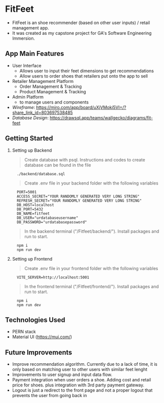 # FitFeet
- FitFeet is an shoe recommender (based on other user inputs) / retail management app.
- It was created as my capstone project for GA's Software Engineering Immersion.

## App Main Features
- User Interface
  - Allows user to input their feet dimensions to get recommendations
  - Allow users to order shoes that retailers put onto the app to sell
- Retailer Management Platform
  - Order Management & Tracking
  - Product Management & Tracking
- Admin Platform
   - to manage users and components
- *Wireframe*: https://miro.com/app/board/uXjVMoki5VI=/?share_link_id=803697538485
- *Database Design*: https://drawsql.app/teams/wallgecko/diagrams/fit-feet


## Getting Started 
1. Setting up Backend
    > Create database with psql. Instructions and codes to create database can be found in the file
    ```
      ./backend/database.sql
    ```
    > Create .env file in your backend folder with the following variables
    ```  
      PORT=5001
      ACCESS_SECRET="YOUR RANDOMLY GENERATED VERY LONG STRING"
      REFRESH_SECRET="YOUR RANDOMLY GENERATED VERY LONG STRING"
      DB_HOST=localhost
      DB_PORT=5432
      DB_NAME=fitfeet
      DB_USER="urdatabaseusername"
      DB_PASSWORD="urdatabasepassword"
    ```
   > In the backend terminal ("/Fitfeet/backend/"). Install packages and run to start.
    ```
      npm i
      npm run dev
    ```
    
2. Setting up Frontend
    > Create .env file in your frontend folder with the following variables

    ```
      VITE_SERVER=http://localhost:5001
    ```

    > In the frontend terminal ("/Fitfeet/frontend/"). Install packages and run to start. 

    ```
      npm i
      npm run dev
    ```

## Technologies Used
- PERN stack
- Material UI (https://mui.com/)



## Future Improvements
- Improve recommendation algorithm. Currently due to a lack of time, it is only based on matching user to other users with similar feet lenght
- Improvements to user signup and input data flow.
- Payment integration when user orders a shoe. Adding cost and retail price for shoes. plus integration with 3rd party payment gateway.
- Logout is just a redirect to the front page and not a proper logout that prevents the user from going back in
